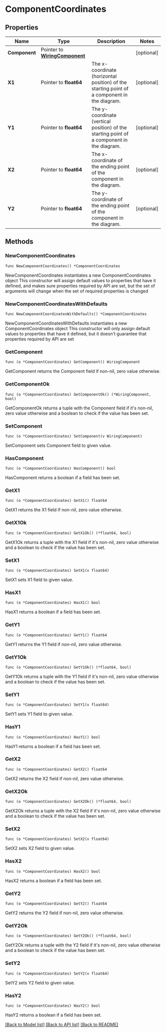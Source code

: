 # ComponentCoordinates

## Properties

Name | Type | Description | Notes
------------ | ------------- | ------------- | -------------
**Component** | Pointer to [**WiringComponent**](WiringComponent.md) |  | [optional] 
**X1** | Pointer to **float64** | The x-coordinate (horizontal position) of the starting point of a component in the diagram. | [optional] 
**Y1** | Pointer to **float64** | The y-coordinate (vertical position) of the starting point of a component in the diagram. | [optional] 
**X2** | Pointer to **float64** | The x-coordinate of the ending point of the component in the diagram. | [optional] 
**Y2** | Pointer to **float64** | The y-coordinate of the ending point of the component in the diagram. | [optional] 

## Methods

### NewComponentCoordinates

`func NewComponentCoordinates() *ComponentCoordinates`

NewComponentCoordinates instantiates a new ComponentCoordinates object
This constructor will assign default values to properties that have it defined,
and makes sure properties required by API are set, but the set of arguments
will change when the set of required properties is changed

### NewComponentCoordinatesWithDefaults

`func NewComponentCoordinatesWithDefaults() *ComponentCoordinates`

NewComponentCoordinatesWithDefaults instantiates a new ComponentCoordinates object
This constructor will only assign default values to properties that have it defined,
but it doesn't guarantee that properties required by API are set

### GetComponent

`func (o *ComponentCoordinates) GetComponent() WiringComponent`

GetComponent returns the Component field if non-nil, zero value otherwise.

### GetComponentOk

`func (o *ComponentCoordinates) GetComponentOk() (*WiringComponent, bool)`

GetComponentOk returns a tuple with the Component field if it's non-nil, zero value otherwise
and a boolean to check if the value has been set.

### SetComponent

`func (o *ComponentCoordinates) SetComponent(v WiringComponent)`

SetComponent sets Component field to given value.

### HasComponent

`func (o *ComponentCoordinates) HasComponent() bool`

HasComponent returns a boolean if a field has been set.

### GetX1

`func (o *ComponentCoordinates) GetX1() float64`

GetX1 returns the X1 field if non-nil, zero value otherwise.

### GetX1Ok

`func (o *ComponentCoordinates) GetX1Ok() (*float64, bool)`

GetX1Ok returns a tuple with the X1 field if it's non-nil, zero value otherwise
and a boolean to check if the value has been set.

### SetX1

`func (o *ComponentCoordinates) SetX1(v float64)`

SetX1 sets X1 field to given value.

### HasX1

`func (o *ComponentCoordinates) HasX1() bool`

HasX1 returns a boolean if a field has been set.

### GetY1

`func (o *ComponentCoordinates) GetY1() float64`

GetY1 returns the Y1 field if non-nil, zero value otherwise.

### GetY1Ok

`func (o *ComponentCoordinates) GetY1Ok() (*float64, bool)`

GetY1Ok returns a tuple with the Y1 field if it's non-nil, zero value otherwise
and a boolean to check if the value has been set.

### SetY1

`func (o *ComponentCoordinates) SetY1(v float64)`

SetY1 sets Y1 field to given value.

### HasY1

`func (o *ComponentCoordinates) HasY1() bool`

HasY1 returns a boolean if a field has been set.

### GetX2

`func (o *ComponentCoordinates) GetX2() float64`

GetX2 returns the X2 field if non-nil, zero value otherwise.

### GetX2Ok

`func (o *ComponentCoordinates) GetX2Ok() (*float64, bool)`

GetX2Ok returns a tuple with the X2 field if it's non-nil, zero value otherwise
and a boolean to check if the value has been set.

### SetX2

`func (o *ComponentCoordinates) SetX2(v float64)`

SetX2 sets X2 field to given value.

### HasX2

`func (o *ComponentCoordinates) HasX2() bool`

HasX2 returns a boolean if a field has been set.

### GetY2

`func (o *ComponentCoordinates) GetY2() float64`

GetY2 returns the Y2 field if non-nil, zero value otherwise.

### GetY2Ok

`func (o *ComponentCoordinates) GetY2Ok() (*float64, bool)`

GetY2Ok returns a tuple with the Y2 field if it's non-nil, zero value otherwise
and a boolean to check if the value has been set.

### SetY2

`func (o *ComponentCoordinates) SetY2(v float64)`

SetY2 sets Y2 field to given value.

### HasY2

`func (o *ComponentCoordinates) HasY2() bool`

HasY2 returns a boolean if a field has been set.


[[Back to Model list]](../README.md#documentation-for-models) [[Back to API list]](../README.md#documentation-for-api-endpoints) [[Back to README]](../README.md)


